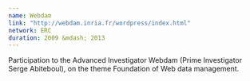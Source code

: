 ```yaml
---
name: Webdam 
link: "http://webdam.inria.fr/wordpress/index.html"
network: ERC
duration: 2009 &mdash; 2013
---
```


Participation to the Advanced Investigator Webdam (Prime Investigator Serge Abiteboul), on the theme Foundation of Web data management.
